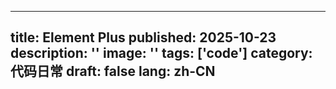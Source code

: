 
---
title: Element Plus
published: 2025-10-23
description: ''
image: ''
tags: ['code']
category: 代码日常
draft: false
lang: zh-CN
---
    